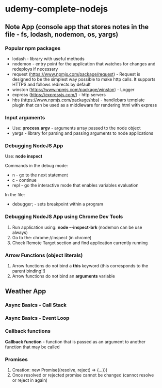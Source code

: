 # udemy-complete-nodejs

## Note App (console app that stores notes in the file - fs, lodash, nodemon, os, yargs)

### Popular npm packages

* lodash - library with useful methods
* nodemon - entry point for the application that watches for changes and redeploys if necessary
* request (https://www.npmjs.com/package/request) - Request is designed to be the simplest way possible to make http calls. It supports HTTPS and follows redirects by default
* winston (https://www.npmjs.com/package/winston) - Logger
* express (https://expressjs.com/) - http servers
* hbs (https://www.npmjs.com/package/hbs) - handlebars template plugin that can be used as a middleware for rendering html with express

### Input arguments

* Use: **process.argv** - arguments array passed to the node object
* yargs - library for parsing and passing arguments to node applications

### Debugging NodeJS App

Use: **node inspect <file>**

Commands in the debug mode:
* n - go to the next statement
* c - continue
* repl - go the interactive mode that enables variables evaluation

In the file:
* debugger; - sets breakpoint within a program

### Debugging NodeJS App using Chrome Dev Tools

1. Run application using: **node --inspect-brk <file>** (nodemon can be use always)
2. Go to the: chrome://inspect (in chrome)
3. Check Remote Target section and find application currently running

### Arrow Functions (object literals)

1. Arrow functions do not bind a **this** keyword (this corresponds to the parent binding!!)
2. Arrow functions do not bind an **arguments** variable

## Weather App 

### Async Basics - Call Stack

### Async Basics - Event Loop

### Callback functions

**Callback function** - function that is passed as an argument to another function that may be called

### Promises

1. Creation: new Promise((resolve, reject) => {...}))
2. Once resolved or rejected promise cannot be changed (cannot resolve or reject in again)
